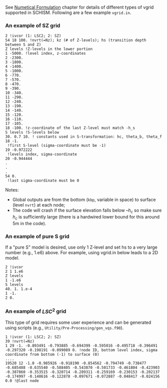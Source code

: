 See [Numetical Formulation](/schism/numerical-formulation) chapter for details of different types of vgrid supported in SCHISM. Following are a few example `vgrid.in`.

### An example of SZ grid 

```
2 !ivcor (1: LSC2; 2: SZ)
54 18 100. !nvrt(=Nz); kz (# of Z-levels); hs (transition depth between S and Z)
Z levels !Z-levels in the lower portion
1 -5000. !level index, z-coordinates
2 -2300.
3 -1800.
4 -1400.
5 -1000.
6 -770.
7 -570.
8 -470.
9 -390.
10 -340.
11 -290.
12 -240.
13 -190.
14 -140.
15 -120.
16 -110.
17 -105.
18 -100. !z-coordinate of the last Z-level must match -h_s
S levels !S-levels below
30. 0.7 10. ! constants used in S-transformation: hc, theta_b, theta_f
18 -1.
 !first S-level (sigma-coordinate must be -1)
19 -0.972222
 !levels index, sigma-coordinate
20 -0.944444
.
.
.
54 0.
 !last sigma-coordinate must be 0
```

Notes:
 - Global outputs are from the bottom (`kbp`, variable in space) to surface (level `nvrt`) at each node;
 - The code will crash if the surface elevation falls below $–h_c$ so make sure $h_c$ is sufficiently large (there is a hardwired lower bound for this around 5m in the code).

### An example of pure S grid
If a "pure S" model is desired, use only 1 Z-level and set hs to a very large number (e.g., 1.e6)
above. For example, using vgrid.in below leads to a 2D model.

```
2 !ivcor
2 1 1.e6
Z levels
1 -1.e6
S levels
40. 1. 1.e-4
1 -1.
2 0.
```

### An example of $LSC^2$ grid
This type of grid requires some user experience and can be generated using scripts (e.g., `Utility/Pre-Processing/gen_vqs.f90`).

```
1 !ivcor (1: LSC2; 2: SZ)
39 !nvrt(=Nz)
1 29 -1. -0.893491 -0.793885 -0.694399 -0.595016 -0.495718 -0.396491 -0.297320 -0.198191 -0.099089 0. !node ID, bottom level index, sigma coordinate from bottom (-1) to surface (0)
....
19520 12 -1.0 -0.985926 -0.918190 -0.854562 -0.794749 -0.738477 -0.685488 -0.635540 -0.588405 -0.543870 -0.501733 -0.461804 -0.423903 -0.387860 -0.353515 -0.320714 -0.289311 -0.259169 -0.230153 -0.202137 -0.174997 -0.148616 -0.122878 -0.097671 -0.072887 -0.048417 -0.024156 0.0 !@last node
```